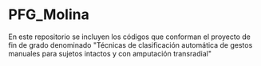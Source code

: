 # PFG_Molina
En este repositorio se incluyen los códigos que conforman el proyecto de fin de grado denominado "Técnicas de clasificación automática de gestos manuales para sujetos intactos y con amputación transradial"
